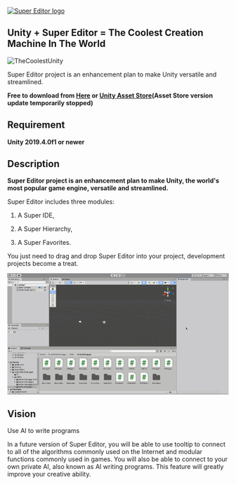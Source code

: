 [![Super Editor logo][]][assetstore]

## **Unity + Super Editor = The Coolest Creation Machine In The World** ##

![TheCoolestUnity](https://github.com/UnitySuperEditor/SuperEditor/blob/master/Gif%20Tutorials/SuperEditor1.8.3.gif)

Super Editor project is an enhancement plan to make Unity versatile and streamlined.

**Free to download from 
[Here](https://github.com/UnitySuperEditor/SuperEditor/releases/download/v2.0.0/SuperEditor2.0.0.unitypackage) or
[Unity Asset Store](https://assetstore.unity.com/packages/tools/utilities/super-editor-190349)(Asset Store version update temporarily stopped)**

## Requirement

**Unity 2019.4.0f1 or newer**

## Description

**Super Editor project is an enhancement plan to make Unity, the world's most popular game engine, versatile and streamlined.**

Super Editor includes three modules: 

1. A Super IDE, 

2. A Super Hierarchy,

3. A Super Favorites.

You just need to drag and drop Super Editor into your project, development projects become a treat.

![Tooltip](https://github.com/UnitySuperEditor/SuperEditor/blob/master/Gif%20Tutorials/SuperEditor2.0.0.gif)

## Vision
Use AI to write programs

In a future version of Super Editor, you will be able to use tooltip to connect to all of the algorithms commonly used on the Internet and modular functions commonly used in games. You will also be able to connect to your own private AI, also known as AI writing programs. This feature will greatly improve your creative ability.

[Super Editor logo]: https://github.com/UnitySuperEditor/SuperEditor/blob/master/SuperEditorLogo.jpg
[assetstore]: https://assetstore.unity.com/packages/tools/utilities/super-editor-190349

